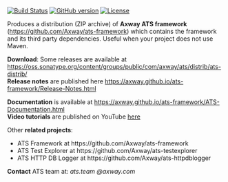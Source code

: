 [![Build Status](https://travis-ci.org/Axway/ats-distrib.svg?branch=master)](https://travis-ci.org/Axway/ats-distrib)
[![GitHub version](https://badge.fury.io/gh/Axway%2Fats-distrib.svg)](https://badge.fury.io/gh/Axway%2Fats-distrib)
[![License](https://img.shields.io/badge/License-Apache%202.0-blue.svg)](https://opensource.org/licenses/Apache-2.0)

Produces a distribution (ZIP archive) of **Axway ATS framework** (https://github.com/Axway/ats-framework) which contains the framework and its third party dependencies. Useful when your project does not use Maven.

**Download**: Some releases are available at https://oss.sonatype.org/content/groups/public/com/axway/ats/distrib/ats-distrib/  
**Release notes** are published here https://axway.github.io/ats-framework/Release-Notes.html

**Documentation** is available at https://axway.github.io/ats-framework/ATS-Documentation.html  
**Video tutorials** are published on YouTube [here](https://www.youtube.com/watch?v=-4ZlEzU4ucM&list=PLBEEcZZeAijMOHzPVvrPKqeg4O079W33I)



Other **related projects**:
<ul>
  <li>ATS Framework at https://github.com/Axway/ats-framework</li>
  <li>ATS Test Explorer at https://github.com/Axway/ats-testexplorer</li>
  <li>ATS HTTP DB Logger at https://github.com/Axway/ats-httpdblogger</li>
</ul>

**Contact** ATS team at: _ats.team_  _@axway.com_
